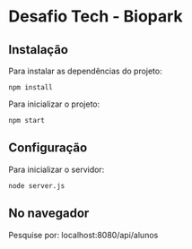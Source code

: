 # Desafio Tech - Biopark

## Instalação
Para instalar as dependências do projeto:

`npm install`

Para inicializar o projeto:

`npm start` 

## Configuração
Para inicializar o servidor:

`node server.js`

<!-- Para inicializar o banco de dados:

        host: 'localhost',
        user: 'root',
        password : '123456',
        port : 8080,
        database:'testdb'	 -->

## No navegador
Pesquise por: localhost:8080/api/alunos